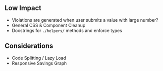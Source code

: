 ## Low Impact
- Violations are generated when user submits a value with large number?
- General CSS & Component Cleanup
- Docstrings for `./helpers/` methods and enforce types

## Considerations
- Code Splitting / Lazy Load
- Responsive Savings Graph